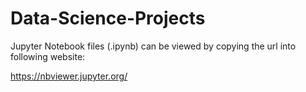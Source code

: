 # Data-Science-Projects 
  
Jupyter Notebook files (.ipynb) can be viewed by copying the url into following website:

https://nbviewer.jupyter.org/


     
 
    
    
      
        
         
       
    
    
      
  
  
 
 
 
 
